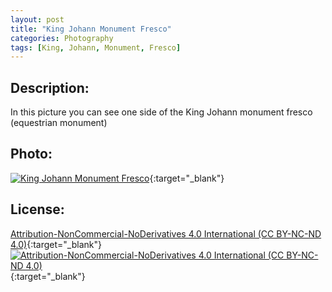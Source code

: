 ```yaml
---
layout: post
title: "King Johann Monument Fresco"
categories: Photography
tags: [King, Johann, Monument, Fresco]
---
```

## Description:
In this picture you can see one side of the King Johann monument fresco (equestrian monument)
## Photo:
[![King Johann Monument Fresco](https://live.staticflickr.com/65535/51797465824_ffa8177ec1_c_d.jpg)](https://www.flickr.com/photos/mike_ravenblack/51797465824/){:target="_blank"}
## License:
[Attribution-NonCommercial-NoDerivatives 4.0 International (CC BY-NC-ND 4.0)](https://creativecommons.org/licenses/by-nc-nd/4.0/){:target="_blank"} \
[![Attribution-NonCommercial-NoDerivatives 4.0 International (CC BY-NC-ND 4.0)](https://i.creativecommons.org/l/by-nc-nd/4.0/88x31.png)](http://creativecommons.org/licenses/by-nc-nd/4.0/){:target="_blank"}


